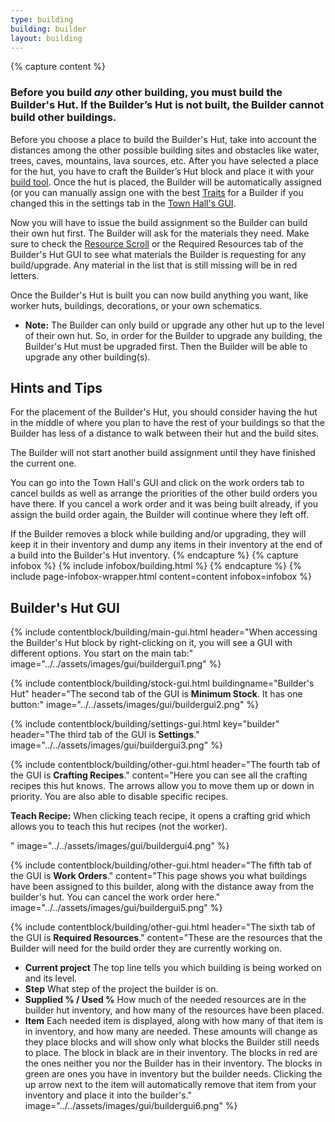 ```yaml
---
type: building
building: builder
layout: building
---
```

{% capture content %}
### Before you build *any* other building, you must build the Builder's Hut. If the Builder’s Hut is not built, the Builder cannot build other buildings.

Before you choose a place to build the Builder's Hut, take into account the distances among the other possible building sites and obstacles like water, trees, caves, mountains, lava sources, etc. After you have selected a place for the hut, you have to craft the Builder’s Hut block and place it with your [build tool](../items/buildtool). Once the hut is placed, the Builder will be automatically assigned (or you can manually assign one with the best [Traits](../systems/worker) for a Builder if you changed this in the settings tab in the [Town Hall's GUI](../../source/buildings/townhall).

Now you will have to issue the build assignment so the Builder can build their own hut first. The Builder will ask for the materials they need. Make sure to check the [Resource Scroll](../../source/items/resourcescroll) or the Required Resources tab of the Builder's Hut GUI to see what materials the Builder is requesting for any build/upgrade. Any material in the list that is still missing will be in red letters.

Once the Builder's Hut is built you can now build anything you want, like worker huts, buildings, decorations, or your own schematics.

- **Note:** The Builder can only build or upgrade any other hut up to the level of their own hut. So, in order for the Builder to upgrade any building, the Builder's Hut must be upgraded first. Then the Builder will be able to upgrade any other building(s).

## Hints and Tips

For the placement of the Builder's Hut, you should consider having the hut in the middle of where you plan to have the rest of your buildings so that the Builder has less of a distance to walk between their hut and the build sites.

The Builder will not start another build assignment until they have finished the current one.

You can go into the Town Hall's GUI and click on the work orders tab to cancel builds as well as arrange the priorities of the other build orders you have there. If you cancel a work order and it was being built already, if you assign the build order again, the Builder will continue where they left off.

If the Builder removes a block while building and/or upgrading, they will keep it in their inventory and dump any items in their inventory at the end of a build into the Builder's Hut inventory.
{% endcapture %}
{% capture infobox %}
{% include infobox/building.html %}
{% endcapture %}
{% include page-infobox-wrapper.html content=content infobox=infobox %}

## Builder's Hut GUI

{% include contentblock/building/main-gui.html header="When accessing the Builder's Hut block by right-clicking on it, you will see a GUI with different options. You start on the main tab:" image="../../assets/images/gui/buildergui1.png" %}

{% include contentblock/building/stock-gui.html buildingname="Builder's Hut" header="The second tab of the GUI is <strong>Minimum Stock</strong>. It has one button:" image="../../assets/images/gui/buildergui2.png" %}

{% include contentblock/building/settings-gui.html key="builder" header="The third tab of the GUI is <strong>Settings</strong>." image="../../assets/images/gui/buildergui3.png" %}

{% include contentblock/building/other-gui.html header="The fourth tab of the GUI is <strong>Crafting Recipes</strong>." content="Here you can see all the crafting recipes this hut knows.  The arrows allow you to move them up or down in priority.  You are also able to disable specific recipes.<p><strong> Teach Recipe:</strong> When clicking teach recipe, it opens a crafting grid which allows you to teach this hut recipes (not the worker).</p>" image="../../assets/images/gui/buildergui4.png" %}

{% include contentblock/building/other-gui.html header="The fifth tab of the GUI is <strong>Work Orders</strong>." content="This page shows you what buildings have been assigned to this builder, along with the distance away from the builder's hut.  You can cancel the work order here." image="../../assets/images/gui/buildergui5.png" %}

{% include contentblock/building/other-gui.html header="The sixth tab of the GUI is <strong>Required Resources</strong>." content="These are the resources that the Builder will need for the build order they are currently working on.
- **Current project** The top line tells you which building is being worked on and its level.
- **Step** What step of the project the builder is on.
- **Supplied % / Used %** How much of the needed resources are in the builder hut inventory, and how many of the resources have been placed.
- **Item** Each needed item is displayed, along with how many of that item is in inventory, and how many are needed. These amounts will change as they place blocks and will show only what blocks the Builder still needs to place. The block in black are in their inventory. The blocks in red are the ones neither you nor the Builder has in their inventory. The blocks in green are ones you have in inventory but the builder needs.  Clicking the up arrow next to the item will automatically remove that item from your inventory and place it into the builder's." image="../../assets/images/gui/buildergui6.png" %}
